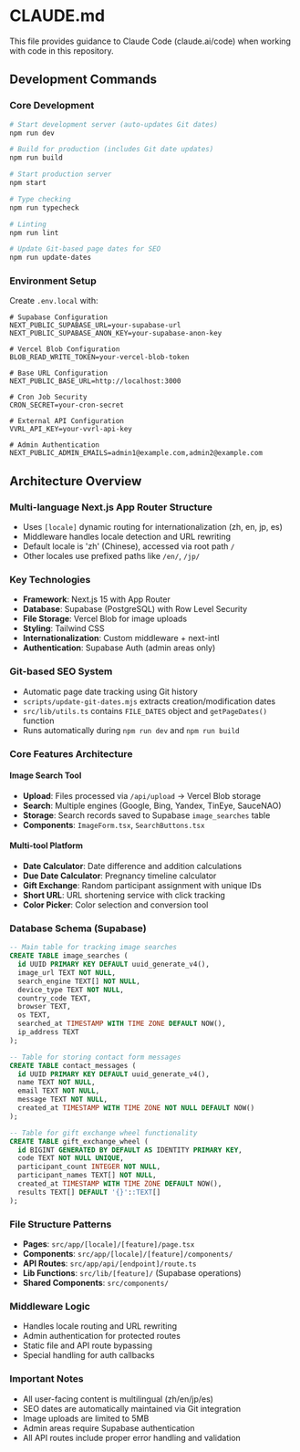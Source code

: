 # CLAUDE.md

This file provides guidance to Claude Code (claude.ai/code) when working with code in this repository.

## Development Commands

### Core Development
```bash
# Start development server (auto-updates Git dates)
npm run dev

# Build for production (includes Git date updates)
npm run build

# Start production server
npm start

# Type checking
npm run typecheck

# Linting
npm run lint

# Update Git-based page dates for SEO
npm run update-dates
```

### Environment Setup
Create `.env.local` with:
```
# Supabase Configuration
NEXT_PUBLIC_SUPABASE_URL=your-supabase-url
NEXT_PUBLIC_SUPABASE_ANON_KEY=your-supabase-anon-key

# Vercel Blob Configuration
BLOB_READ_WRITE_TOKEN=your-vercel-blob-token

# Base URL Configuration
NEXT_PUBLIC_BASE_URL=http://localhost:3000

# Cron Job Security
CRON_SECRET=your-cron-secret

# External API Configuration
VVRL_API_KEY=your-vvrl-api-key

# Admin Authentication
NEXT_PUBLIC_ADMIN_EMAILS=admin1@example.com,admin2@example.com
```

## Architecture Overview

### Multi-language Next.js App Router Structure
- Uses `[locale]` dynamic routing for internationalization (zh, en, jp, es)
- Middleware handles locale detection and URL rewriting
- Default locale is 'zh' (Chinese), accessed via root path `/`
- Other locales use prefixed paths like `/en/`, `/jp/`

### Key Technologies
- **Framework**: Next.js 15 with App Router
- **Database**: Supabase (PostgreSQL) with Row Level Security
- **File Storage**: Vercel Blob for image uploads
- **Styling**: Tailwind CSS
- **Internationalization**: Custom middleware + next-intl
- **Authentication**: Supabase Auth (admin areas only)

### Git-based SEO System
- Automatic page date tracking using Git history
- `scripts/update-git-dates.mjs` extracts creation/modification dates
- `src/lib/utils.ts` contains `FILE_DATES` object and `getPageDates()` function
- Runs automatically during `npm run dev` and `npm run build`

### Core Features Architecture

#### Image Search Tool
- **Upload**: Files processed via `/api/upload` → Vercel Blob storage
- **Search**: Multiple engines (Google, Bing, Yandex, TinEye, SauceNAO)
- **Storage**: Search records saved to Supabase `image_searches` table
- **Components**: `ImageForm.tsx`, `SearchButtons.tsx`

#### Multi-tool Platform
- **Date Calculator**: Date difference and addition calculations
- **Due Date Calculator**: Pregnancy timeline calculator
- **Gift Exchange**: Random participant assignment with unique IDs
- **Short URL**: URL shortening service with click tracking
- **Color Picker**: Color selection and conversion tool

### Database Schema (Supabase)
```sql
-- Main table for tracking image searches
CREATE TABLE image_searches (
  id UUID PRIMARY KEY DEFAULT uuid_generate_v4(),
  image_url TEXT NOT NULL,
  search_engine TEXT[] NOT NULL,
  device_type TEXT NOT NULL,
  country_code TEXT,
  browser TEXT,
  os TEXT,
  searched_at TIMESTAMP WITH TIME ZONE DEFAULT NOW(),
  ip_address TEXT
);

-- Table for storing contact form messages
CREATE TABLE contact_messages (
  id UUID PRIMARY KEY DEFAULT uuid_generate_v4(),
  name TEXT NOT NULL,
  email TEXT NOT NULL,
  message TEXT NOT NULL,
  created_at TIMESTAMP WITH TIME ZONE NOT NULL DEFAULT NOW()
);

-- Table for gift exchange wheel functionality
CREATE TABLE gift_exchange_wheel (
  id BIGINT GENERATED BY DEFAULT AS IDENTITY PRIMARY KEY,
  code TEXT NOT NULL UNIQUE,
  participant_count INTEGER NOT NULL,
  participant_names TEXT[] NOT NULL,
  created_at TIMESTAMP WITH TIME ZONE DEFAULT NOW(),
  results TEXT[] DEFAULT '{}'::TEXT[]
);
```

### File Structure Patterns
- **Pages**: `src/app/[locale]/[feature]/page.tsx`
- **Components**: `src/app/[locale]/[feature]/components/`
- **API Routes**: `src/app/api/[endpoint]/route.ts`
- **Lib Functions**: `src/lib/[feature]/` (Supabase operations)
- **Shared Components**: `src/components/`

### Middleware Logic
- Handles locale routing and URL rewriting
- Admin authentication for protected routes
- Static file and API route bypassing
- Special handling for auth callbacks

### Important Notes
- All user-facing content is multilingual (zh/en/jp/es)
- SEO dates are automatically maintained via Git integration
- Image uploads are limited to 5MB
- Admin areas require Supabase authentication
- All API routes include proper error handling and validation